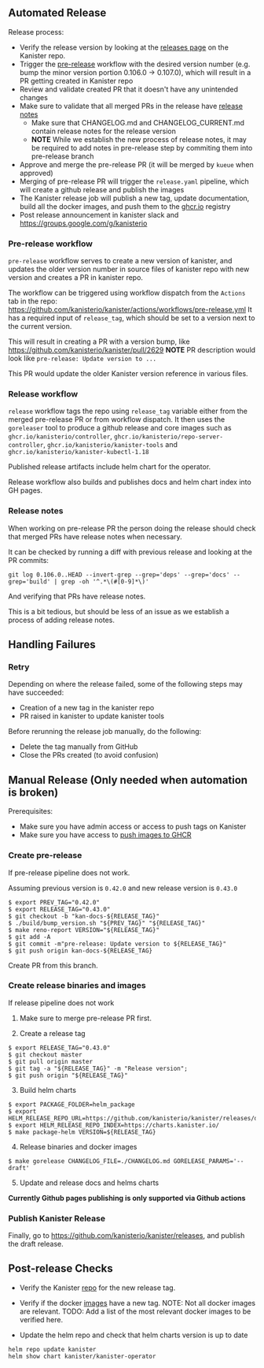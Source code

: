 ## Automated Release

Release process:

- Verify the release version by looking at the [releases page](https://github.com/kanisterio/kanister/releases) on the Kanister repo.
- Trigger the [pre-release](#pre-release-workflow) workflow with the desired version number (e.g. bump the minor version portion 0.106.0 -> 0.107.0), which will result in a PR getting created in Kanister repo
- Review and validate created PR that it doesn't have any unintended changes
- Make sure to validate that all merged PRs in the release have [release notes](#release-notes)
	- Make sure that CHANGELOG.md and CHANGELOG_CURRENT.md contain release notes for the release version
	- **NOTE** While we establish the new process of release notes, it may be required to add notes in pre-release step by commiting them into pre-release branch
- Approve and merge the pre-release PR (it will be merged by `kueue` when approved)
- Merging of pre-release PR will trigger the `release.yaml` pipeline, which will create a github release and publish the images
- The Kanister release job will publish a new tag, update documentation, build all the docker images, and push them to the [ghcr.io](https://github.com/orgs/kanisterio/packages) registry
- Post release announcement in kanister slack and https://groups.google.com/g/kanisterio

### Pre-release workflow

`pre-release` workflow serves to create a new version of kanister, and updates the older version number in source files of kanister repo with new version and creates a PR in kanister repo.

The workflow can be triggered using workflow dispatch from the `Actions` tab in the repo: https://github.com/kanisterio/kanister/actions/workflows/pre-release.yml
It has a required input of `release_tag`, which should be set to a version next to the current version.

This will result in creating a PR with a version bump, like https://github.com/kanisterio/kanister/pull/2629
**NOTE** PR description would look like `pre-release: Update version to ...`

This PR would update the older Kanister version reference in various files.

### Release workflow

`release` workflow tags the repo using `release_tag` variable either from the merged pre-release PR or from workflow dispatch.
It then uses the `goreleaser` tool to produce a github release and core images such as `ghcr.io/kanisterio/controller`, `ghcr.io/kanisterio/repo-server-controller`, `ghcr.io/kanisterio/kanister-tools` and `ghcr.io/kanisterio/kanister-kubectl-1.18`

Published release artifacts include helm chart for the operator.

Release workflow also builds and publishes docs and helm chart index into GH pages.

### Release notes

When working on pre-release PR the person doing the release should check that merged PRs have release notes when necessary.

It can be checked by running a diff with previous release and looking at the PR commits:

```
git log 0.106.0..HEAD --invert-grep --grep='deps' --grep='docs' --grep='build' | grep -oh '^.*\(#[0-9]*\)'
```

And verifying that PRs have release notes.

This is a bit tedious, but should be less of an issue as we establish a process of adding release notes.


## Handling Failures

### Retry

Depending on where the release failed, some of the following steps may have succeeded:

- Creation of a new tag in the kanister repo
- PR raised in kanister to update kanister tools

Before rerunning the release job manually, do the following:

- Delete the tag manually from GitHub
- Close the PRs created (to avoid confusion)

## Manual Release (Only needed when automation is broken)

Prerequisites:

- Make sure you have admin access or access to push tags on Kanister
- Make sure you have access to [push images to GHCR](https://docs.github.com/en/packages/working-with-a-github-packages-registry/working-with-the-container-registry)

### Create pre-release

If pre-release pipeline does not work.

Assuming previous version is `0.42.0` and new release version is `0.43.0`

```
$ export PREV_TAG="0.42.0"
$ export RELEASE_TAG="0.43.0"
$ git checkout -b "kan-docs-${RELEASE_TAG}"
$ ./build/bump_version.sh "${PREV_TAG}" "${RELEASE_TAG}"
$ make reno-report VERSION="${RELEASE_TAG}"
$ git add -A
$ git commit -m"pre-release: Update version to ${RELEASE_TAG}"
$ git push origin kan-docs-${RELEASE_TAG}
```

Create PR from this branch.

### Create release binaries and images

If release pipeline does not work

1. Make sure to merge pre-release PR first.

2. Create a release tag

```
$ export RELEASE_TAG="0.43.0"
$ git checkout master
$ git pull origin master
$ git tag -a "${RELEASE_TAG}" -m "Release version";
$ git push origin "${RELEASE_TAG}"
```

3. Build helm charts

```
$ export PACKAGE_FOLDER=helm_package
$ export HELM_RELEASE_REPO_URL=https://github.com/kanisterio/kanister/releases/download/${RELEASE_TAG}
$ export HELM_RELEASE_REPO_INDEX=https://charts.kanister.io/
$ make package-helm VERSION=${RELEASE_TAG}
```

4. Release binaries and docker images

```
$ make gorelease CHANGELOG_FILE=./CHANGELOG.md GORELEASE_PARAMS='--draft'
```

5. Update and release docs and helms charts

**Currently Github pages publishing is only supported via Github actions**

### Publish Kanister Release

Finally, go to https://github.com/kanisterio/kanister/releases, and publish the draft release.

## Post-release Checks

- Verify the Kanister [repo](https://github.com/kanisterio/kanister/releases) for the new release tag.

- Verify if the docker [images](https://github.com/orgs/kanisterio/packages?repo_name=kanister) have a new tag. NOTE: Not all docker images are relevant.
	TODO: Add a list of the most relevant docker images to be verified here.

- Update the helm repo and check that helm charts version is up to date

```
helm repo update kanister
helm show chart kanister/kanister-operator
```


